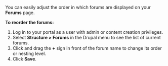 You can easily adjust the order in which forums are displayed on your **Forums** page.

**To reorder the forums:**

1. Log in to your portal as a user with admin or content creation privileges.
2. Select **Structure > Forums** in the Drupal menu to see the list of current forums.
3. Click and drag the **+** sign in front of the forum name to change its order or nesting level.
4. Click **Save**.